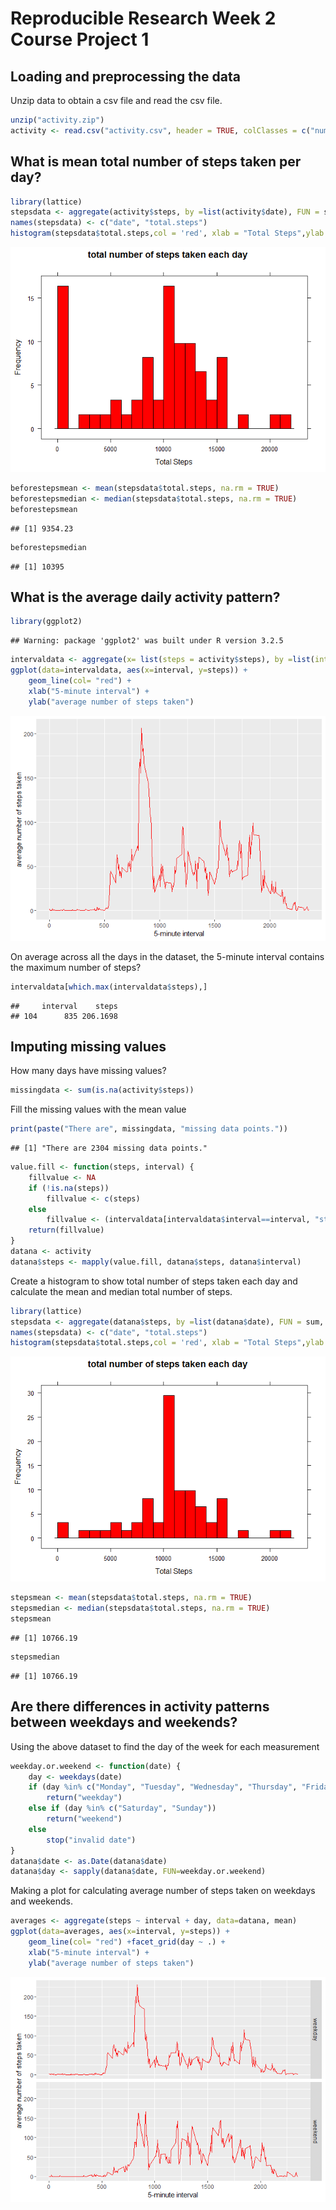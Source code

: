 # Reproducible Research Week 2 Course Project 1


## Loading and preprocessing the data

Unzip data to obtain a csv file and read the csv file.


```r
unzip("activity.zip")
activity <- read.csv("activity.csv", header = TRUE, colClasses = c("numeric","character","numeric"), na = "NA")
```
## What is mean total number of steps taken per day?


```r
library(lattice)
stepsdata <- aggregate(activity$steps, by =list(activity$date), FUN = sum, na.rm =TRUE)
names(stepsdata) <- c("date", "total.steps")
histogram(stepsdata$total.steps,col = 'red', xlab = "Total Steps",ylab = "Frequency", main ="total number of steps taken each day", breaks =  20)
```

![](PA1_template_files/figure-html/unnamed-chunk-2-1.png)<!-- -->

```r
beforestepsmean <- mean(stepsdata$total.steps, na.rm = TRUE)
beforestepsmedian <- median(stepsdata$total.steps, na.rm = TRUE)
beforestepsmean
```

```
## [1] 9354.23
```

```r
beforestepsmedian
```

```
## [1] 10395
```
## What is the average daily activity pattern?

```r
library(ggplot2)
```

```
## Warning: package 'ggplot2' was built under R version 3.2.5
```

```r
intervaldata <- aggregate(x= list(steps = activity$steps), by =list(interval = activity$interval), FUN = mean, na.rm = TRUE)
ggplot(data=intervaldata, aes(x=interval, y=steps)) +
    geom_line(col= "red") +
    xlab("5-minute interval") +
    ylab("average number of steps taken")
```

![](PA1_template_files/figure-html/unnamed-chunk-3-1.png)<!-- -->

On average across all the days in the dataset, the 5-minute interval contains the maximum number of steps?

```r
intervaldata[which.max(intervaldata$steps),]
```

```
##     interval    steps
## 104      835 206.1698
```

## Imputing missing values

How many days have missing values?

```r
missingdata <- sum(is.na(activity$steps))
```

Fill the missing values with the mean value

```r
print(paste("There are", missingdata, "missing data points."))
```

```
## [1] "There are 2304 missing data points."
```

```r
value.fill <- function(steps, interval) {
    fillvalue <- NA
    if (!is.na(steps))
        fillvalue <- c(steps)
    else
        fillvalue <- (intervaldata[intervaldata$interval==interval, "steps"])
    return(fillvalue)
}
datana <- activity
datana$steps <- mapply(value.fill, datana$steps, datana$interval)
```
Create a histogram to show total number of steps taken each day and calculate the mean and median total number of steps.


```r
library(lattice)
stepsdata <- aggregate(datana$steps, by =list(datana$date), FUN = sum, na.rm =TRUE)
names(stepsdata) <- c("date", "total.steps")
histogram(stepsdata$total.steps,col = 'red', xlab = "Total Steps",ylab = "Frequency", main ="total number of steps taken each day", breaks =  20)
```

![](PA1_template_files/figure-html/unnamed-chunk-7-1.png)<!-- -->

```r
stepsmean <- mean(stepsdata$total.steps, na.rm = TRUE)
stepsmedian <- median(stepsdata$total.steps, na.rm = TRUE)
stepsmean
```

```
## [1] 10766.19
```

```r
stepsmedian
```

```
## [1] 10766.19
```
## Are there differences in activity patterns between weekdays and weekends?

Using the above dataset to find the day of the week for each measurement

```r
weekday.or.weekend <- function(date) {
    day <- weekdays(date)
    if (day %in% c("Monday", "Tuesday", "Wednesday", "Thursday", "Friday"))
        return("weekday")
    else if (day %in% c("Saturday", "Sunday"))
        return("weekend")
    else
        stop("invalid date")
}
datana$date <- as.Date(datana$date)
datana$day <- sapply(datana$date, FUN=weekday.or.weekend)
```

Making a plot for calculating average number of steps taken
on weekdays and weekends.

```r
averages <- aggregate(steps ~ interval + day, data=datana, mean)
ggplot(data=averages, aes(x=interval, y=steps)) +
    geom_line(col= "red") +facet_grid(day ~ .) +
    xlab("5-minute interval") +
    ylab("average number of steps taken")
```

![](PA1_template_files/figure-html/unnamed-chunk-9-1.png)<!-- -->
